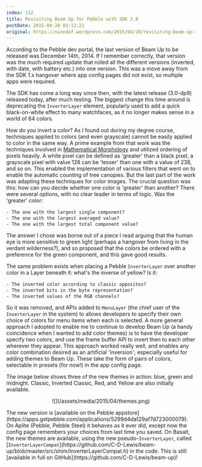 ```yaml
---
index: 112
title: Revisiting Beam Up for Pebble with SDK 3.0
postDate: 2015-04-28 03:12:21
original: https://ninedof.wordpress.com/2015/04/28/revisiting-beam-up-for-pebble-with-sdk-3-0/
---
```


According to the Pebble dev portal, the last version of Beam Up to be released was December 14th, 2014. If I remember correctly, that version was the much required update that rolled all the different versions (inverted, with date, with battery etc.) into one version. This was a move away from the SDK 1.x hangover where app config pages did not exist, so multiple apps were required.

The SDK has come a long way since then, with the latest release (3.0-dp9) released today, after much testing. The biggest change this time around is deprecating the <code>InverterLayer</code> element, popularly used to add a quick black-on-white effect to many watchfaces, as it no longer makes sense in a world of 64 colors.

How do you invert a color? As I found out during my degree course, techniques applied to colors (and even grayscale) cannot be easily applied to color in the same way. A prime example from that work was the techniques involved in [Mathematical Morphology](http://en.wikipedia.org/wiki/Mathematical_morphology) and utilized ordering of pixels heavily. A white pixel can be defined as 'greater' than a black pixel, a grayscale pixel with value 128 can be 'lesser' than one with a value of 238, and so on. This enabled the implementation of various filters that went on to enable the automatic counting of tree canopies. But the last part of the work was adapting these techniques for color images. The crucial question was this: how can you decide whether one color is 'greater' than another? There were several options, with no clear leader in terms of logic. Was the 'greater' color:


	- The one with the largest single component?
	- The one with the largest averaged value?
	- The one with the largest total component value?


The answer I chose was borne out of a piece I read arguing that the human eye is more sensitive to green light (perhaps a hangover from living in the verdant wilderness?), and so proposed that the colors be ordered with a preference for the green component, and this gave good results.

The same problem exists when placing a Pebble <code>InverterLayer</code> over another color in a Layer beneath it: what's the inverse of yellow? Is it:


	- The inverted color according to classic opposites?
	- The inverted bits in the byte representation?
	- The inverted values of the RGB channels?


So it was removed, and APIs added to <code>MenuLayer</code> (the chief user of the <code>InverterLayer</code> in the system) to allows developers to specify their own choice of colors for menu items when each is selected. A more general approach I adopted to enable me to continue to develop Beam Up (a handy coincidence when I wanted to add color themes) is to have the developer specify two colors, and use the frame buffer API to invert then to each other wherever they appear. This approach worked really well, and enables any color combination desired as an artificial 'inversion'; especially useful for adding themes to Beam Up. These take the form of pairs of colors, selectable in presets (for now!) in the app config page.

The image below shows three of the new themes in action: blue, green and midnight. Classic, Inverted Classic, Red, and Yellow are also initially available.
<p style="text-align:center;">![](/assets/media/2015/04/themes.png)</p>
<p style="text-align:left;">The new version is [available on the Pebble appstore](https://apps.getpebble.com/applications/5299d4da129af7d723000079). On Aplite (Pebble, Pebble Steel) it behaves as it ever did, except now the config page remembers your choices from last time you saved. On Basalt, the new themes are available, using the new pseudo-<code>InverterLayer</code>, called [<code>InverterLayerCompat</code>](https://github.com/C-D-Lewis/beam-up/blob/master/src/shim/InverterLayerCompat.h) in the code. This is still [available in full on GitHub](https://github.com/C-D-Lewis/beam-up)!</p>
